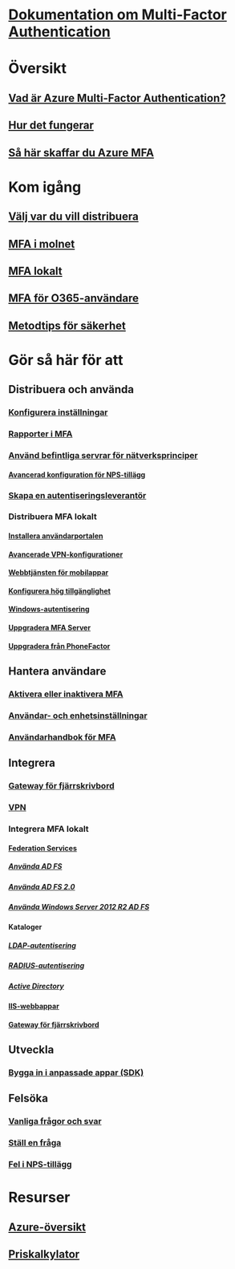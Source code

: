 # [Dokumentation om Multi-Factor Authentication](index.md)

# Översikt
## [Vad är Azure Multi-Factor Authentication?](multi-factor-authentication.md)
## [Hur det fungerar](../active-directory/authentication/concept-mfa-howitworks.md)
## [Så här skaffar du Azure MFA](../active-directory/authentication/concept-mfa-licensing.md)

# Kom igång
## [Välj var du vill distribuera](../active-directory/authentication/concept-mfa-whichversion.md)
## [MFA i molnet](../active-directory/authentication/howto-mfa-getstarted.md)
## [MFA lokalt](multi-factor-authentication-get-started-server.md)
## [MFA för O365-användare](https://support.office.com/article/Plan-for-multi-factor-authentication-for-Office-365-Deployments-043807b2-21db-4d5c-b430-c8a6dee0e6ba)
## [Metodtips för säkerhet](multi-factor-authentication-security-best-practices.md)

# Gör så här för att
## Distribuera och använda
### [Konfigurera inställningar](../active-directory/authentication/howto-mfa-mfasettings.md)
### [Rapporter i MFA](multi-factor-authentication-manage-reports.md)
### [Använd befintliga servrar för nätverksprinciper](../active-directory/authentication/howto-mfa-nps-extension.md)
#### [Avancerad konfiguration för NPS-tillägg](../active-directory/authentication/howto-mfa-nps-extension-advanced.md)
### [Skapa en autentiseringsleverantör](../active-directory/authentication/concept-mfa-authprovider.md)
### Distribuera MFA lokalt
#### [Installera användarportalen](multi-factor-authentication-get-started-portal.md)
#### [Avancerade VPN-konfigurationer](multi-factor-authentication-advanced-vpn-configurations.md)
#### [Webbtjänsten för mobilappar](multi-factor-authentication-get-started-server-webservice.md)
#### [Konfigurera hög tillgänglighet](mfa-server-high-availability.md)
#### [Windows-autentisering](multi-factor-authentication-get-started-server-windows.md)
#### [Uppgradera MFA Server](multi-factor-authentication-server-upgrade.md)
#### [Uppgradera från PhoneFactor](multi-factor-authentication-get-started-server-upgrade.md)

## Hantera användare
### [Aktivera eller inaktivera MFA](multi-factor-authentication-get-started-user-states.md)
### [Användar- och enhetsinställningar](multi-factor-authentication-manage-users-and-devices.md)
### [Användarhandbok för MFA](./end-user/multi-factor-authentication-end-user.md)

## Integrera
### [Gateway för fjärrskrivbord](nps-extension-remote-desktop-gateway.md)
### [VPN](nps-extension-vpn.md)
### Integrera MFA lokalt
#### [Federation Services](multi-factor-authentication-get-started-adfs.md)
##### [Använda AD FS](../active-directory/authentication/howto-mfa-adfs.md)
##### [Använda AD FS 2.0](multi-factor-authentication-get-started-adfs-adfs2.md)
##### [Använda Windows Server 2012 R2 AD FS](../active-directory/authentication/howto-mfaserver-adfs-2012.md)
#### Kataloger
##### [LDAP-autentisering](multi-factor-authentication-get-started-server-ldap.md)
##### [RADIUS-autentisering](multi-factor-authentication-get-started-server-radius.md)
##### [Active Directory](multi-factor-authentication-get-started-server-dirint.md)
#### [IIS-webbappar](multi-factor-authentication-get-started-server-iis.md)
#### [Gateway för fjärrskrivbord](multi-factor-authentication-get-started-server-rdg.md)

## Utveckla
### [Bygga in i anpassade appar (SDK)](multi-factor-authentication-sdk.md)

## Felsöka
### [Vanliga frågor och svar](multi-factor-authentication-faq.md)
### [Ställ en fråga](https://social.msdn.microsoft.com/Forums/newthread?category=windowsazureplatform&forum=windowsazureactiveauthentication&prof=required)
### [Fel i NPS-tillägg](../active-directory/authentication/howto-mfa-nps-extension-errors.md)

# Resurser
## [Azure-översikt](https://azure.microsoft.com/roadmap/?category=security-identity)
## [Priskalkylator](https://azure.microsoft.com/pricing/calculator/)
